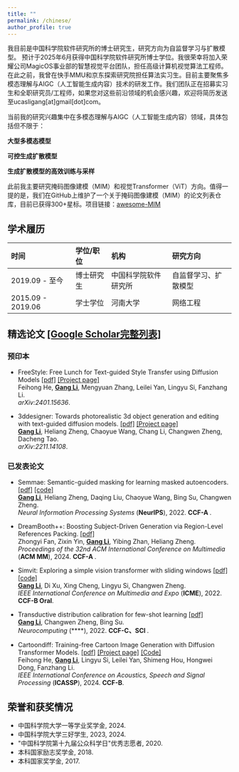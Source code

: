 ```yaml
---
title: ""
permalink: /chinese/
author_profile: true
---
```


我目前是中国科学院软件研究所的博士研究生，研究方向为自监督学习与扩散模型。
预计于2025年6月获得中国科学院软件研究所博士学位。我很荣幸将加入荣耀公司MagicOS事业部的智慧视觉平台团队，担任高级计算机视觉算法工程师。在此之前，我曾在快手MMU和京东探索研究院担任算法实习生。目前主要聚焦多模态理解与AIGC（人工智能生成内容）技术的研发工作。我们团队正在招募实习生和全职研究员/工程师，如果您对这些前沿领域的机会感兴趣，欢迎将简历发送至ucasligang[at]gmail[dot]com。

当前我的研究兴趣集中在多模态理解与AIGC（人工智能生成内容）领域，具体包括但不限于：

**大型多模态模型**

**可控生成扩散模型**

**生成扩散模型的高效训练与采样**

此前我主要研究掩码图像建模（MIM）和视觉Transformer（ViT）方向。值得一提的是，我们在GitHub上维护了一个关于掩码图像建模（MIM）的论文列表仓库，目前已获得300+星标。项目链接：[awesome-MIM](https://github.com/ucasligang/awesome-MIM)

## 学术履历

| 时间               | 学位/职位                                                  | 机构                                   | 研究方向                                    |
|:-------------------| :---------------------------------------------------------- | :------------------------------------- | :------------------------------------------ |
| 2019.09 - 至今    | 博士研究生                                                 | 中国科学院软件研究所         | 自监督学习、扩散模型          |
| 2015.09 - 2019.06 | 学士学位                                                   | 河南大学                           | 网络工程                      |

## 精选论文 [[Google Scholar完整列表]](https://scholar.google.com/citations?user=StWrqHIAAAAJ&hl=zh-CN)
### 预印本
* FreeStyle: Free Lunch for Text-guided Style Transfer using Diffusion Models
[[pdf]](https://arxiv.org/pdf/2401.15636.pdf) [[Project page]](https://freestylefreelunch.github.io/) <br>
Feihong He, <u><b>Gang Li</b></u>, Mengyuan Zhang, Leilei Yan, Lingyu Si, Fanzhang Li.  <br>
<i> arXiv:2401.15636</i>.

* 3ddesigner: Towards photorealistic 3d object generation and editing with text-guided diffusion models.
[[pdf]](https://arxiv.org/pdf/2211.14108) [[Project page]](https://3ddesigner-diffusion.github.io/) <br> 
<u><b>Gang Li</b></u>, Heliang Zheng, Chaoyue Wang, Chang Li, Changwen Zheng, Dacheng Tao.  <br>
<i> arXiv:2211.14108</i>.

### 已发表论文

* Semmae: Semantic-guided masking for learning masked autoencoders.
[[pdf]](https://proceedings.neurips.cc/paper_files/paper/2022/file/5c186016d0844767209dc36e9e61441b-Paper-Conference.pdf)
[[code]](https://github.com/ucasligang/SemMAE) <br>
<u><b>Gang Li</b></u>, Heliang Zheng, Daqing Liu, Chaoyue Wang, Bing Su, Changwen Zheng. <br>
<i>Neural Information Processing Systems</i> (**NeurIPS**), 2022. <b>CCF-A </b>.

* DreamBooth++: Boosting Subject-Driven Generation via Region-Level References Packing.
[[pdf]](https://openreview.net/pdf?id=06c7e989wH) <br>
Zhongyi Fan, Zixin Yin, <u><b>Gang Li</b></u>, Yibing Zhan, Heliang Zheng. <br>
<i>Proceedings of the 32nd ACM International Conference on Multimedia</i> (**ACM MM**), 2024. <b>CCF-A </b>.

* Simvit: Exploring a simple vision transformer with sliding windows
[[pdf]](https://arxiv.org/pdf/2112.13085.pdf) [[code]](https://github.com/ucasligang/SimViT) <br>
<u><b>Gang Li</b></u>, Di Xu, Xing Cheng, Lingyu Si, Changwen Zheng. <br>
<i>IEEE International Conference on Multimedia and Expo</i> (**ICME**), 2022. <b>CCF-B Oral</b>.

* Transductive distribution calibration for few-shot learning
[[pdf]](https://www.sciencedirect.com/science/article/abs/pii/S0925231222006634) <br>
<u><b>Gang Li</b></u>, Changwen Zheng, Bing Su. <br>
<i>Neurocomputing</i> (****), 2022. <b>CCF-C、SCI </b>.

* Cartoondiff: Training-free Cartoon Image Generation with Diffusion Transformer Models.
[[pdf]](https://arxiv.org/pdf/2309.08251.pdf)
 [[Project page]](https://cartoondiff.github.io/) [[Code]](https://github.com/CartoonDiff/CartoonDiff) <br>
Feihong He, <u><b>Gang Li</b></u>, Lingyu Si, Leilei Yan, Shimeng Hou, Hongwei Dong, Fanzhang Li.  <br>
<i>IEEE International Conference on Acoustics, Speech and Signal Processing</i> (**ICASSP**), 2024. <b>CCF-B</b>.



## 荣誉和获奖情况

* 中国科学院大学一等学业奖学金, 2024.
* 中国科学院大学三好学生, 2023, 2024.
* "中国科学院第十九届公众科学日"优秀志愿者, 2020.
* 本科国家励志奖学金, 2018.
* 本科国家奖学金, 2017.
